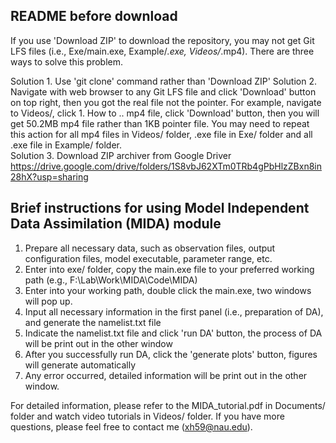 ## README before download
If you use 'Download ZIP' to download the repository, you may not get Git LFS files (i.e., Exe/main.exe, Example/*.exe, Videos/*.mp4). There are three ways to solve this problem.

Solution 1. Use 'git clone' command rather than 'Download ZIP'
Solution 2. Navigate with web browser to any Git LFS file and click 'Download' button on top right, then you got the real file not the pointer.
For example, navigate to Videos/, click 1. How to .. mp4 file, click 'Download' button, then you will get 50.2MB mp4 file rather than 1KB pointer file. You may need to repeat this action for all mp4 files in Videos/ folder, .exe file in Exe/ folder and all .exe file in Example/ folder.  
Solution 3. Download ZIP archiver from Google Driver https://drive.google.com/drive/folders/1S8vbJ62XTm0TRb4gPbHlzZBxn8in28hX?usp=sharing

## Brief instructions for using Model Independent Data Assimilation (MIDA) module

1. Prepare all necessary data, such as observation files, output configuration files, model executable, parameter range, etc. 
2. Enter into exe/ folder, copy the main.exe file to your preferred working path (e.g., F:\Lab\Work\MIDA\Code\MIDA) 
3. Enter into your working path, double click the main.exe, two windows will pop up. 
4. Input all necessary information in the first panel (i.e., preparation of DA), and generate the namelist.txt file
5. Indicate the namelist.txt file and click 'run DA' button, the process of DA will be print out in the other window
6. After you successfully run DA, click the 'generate plots' button, figures will generate automatically
7. Any error occurred, detailed information will be print out in the other window.

For detailed information, please refer to the MIDA_tutorial.pdf in Documents/ folder and watch video tutorials in Videos/ folder. If you have more questions, please feel free to contact me (xh59@nau.edu). 
